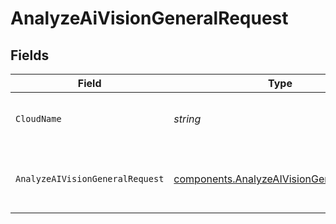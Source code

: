# AnalyzeAiVisionGeneralRequest


## Fields

| Field                                                                                                | Type                                                                                                 | Required                                                                                             | Description                                                                                          | Example                                                                                              |
| ---------------------------------------------------------------------------------------------------- | ---------------------------------------------------------------------------------------------------- | ---------------------------------------------------------------------------------------------------- | ---------------------------------------------------------------------------------------------------- | ---------------------------------------------------------------------------------------------------- |
| `CloudName`                                                                                          | *string*                                                                                             | :heavy_check_mark:                                                                                   | The name of your Cloudinary cloud                                                                    | your-cloud-name                                                                                      |
| `AnalyzeAIVisionGeneralRequest`                                                                      | [components.AnalyzeAIVisionGeneralRequest](../../models/components/analyzeaivisiongeneralrequest.md) | :heavy_check_mark:                                                                                   | A JSON object containing request parameters                                                          |                                                                                                      |